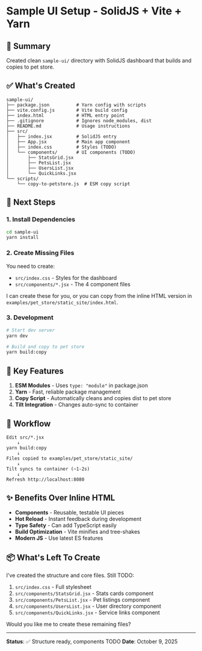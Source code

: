 # Sample UI Setup - SolidJS + Vite + Yarn

## 🎯 Summary

Created clean `sample-ui/` directory with SolidJS dashboard that builds and copies to pet store.

## ✅ What's Created

```
sample-ui/
├── package.json          # Yarn config with scripts
├── vite.config.js        # Vite build config
├── index.html            # HTML entry point
├── .gitignore            # Ignores node_modules, dist
├── README.md             # Usage instructions
├── src/
│   ├── index.jsx         # SolidJS entry
│   ├── App.jsx           # Main app component
│   ├── index.css         # Styles (TODO)
│   └── components/       # UI components (TODO)
│       ├── StatsGrid.jsx
│       ├── PetsList.jsx
│       ├── UsersList.jsx
│       └── QuickLinks.jsx
└── scripts/
    └── copy-to-petstore.js  # ESM copy script
```

## 🚀 Next Steps

### 1. Install Dependencies

```bash
cd sample-ui
yarn install
```

### 2. Create Missing Files

You need to create:
- `src/index.css` - Styles for the dashboard
- `src/components/*.jsx` - The 4 component files

I can create these for you, or you can copy from the inline HTML version in `examples/pet_store/static_site/index.html`.

### 3. Development

```bash
# Start dev server
yarn dev

# Build and copy to pet store
yarn build:copy
```

## 📝 Key Features

1. **ESM Modules** - Uses `type: "module"` in package.json
2. **Yarn** - Fast, reliable package management
3. **Copy Script** - Automatically cleans and copies dist to pet store
4. **Tilt Integration** - Changes auto-sync to container

## 🔄 Workflow

```
Edit src/*.jsx
    ↓
yarn build:copy
    ↓
Files copied to examples/pet_store/static_site/
    ↓
Tilt syncs to container (~1-2s)
    ↓
Refresh http://localhost:8080
```

## ✨ Benefits Over Inline HTML

- **Components** - Reusable, testable UI pieces
- **Hot Reload** - Instant feedback during development
- **Type Safety** - Can add TypeScript easily
- **Build Optimization** - Vite minifies and tree-shakes
- **Modern JS** - Use latest ES features

## 📦 What's Left To Create

I've created the structure and core files. Still TODO:

1. `src/index.css` - Full stylesheet
2. `src/components/StatsGrid.jsx` - Stats cards component
3. `src/components/PetsList.jsx` - Pet listings component
4. `src/components/UsersList.jsx` - User directory component
5. `src/components/QuickLinks.jsx` - Service links component

Would you like me to create these remaining files?

---

**Status**: ✅ Structure ready, components TODO
**Date**: October 9, 2025

